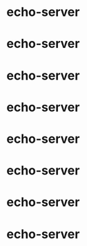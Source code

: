 # echo-server
# echo-server
# echo-server
# echo-server
# echo-server
# echo-server
# echo-server
# echo-server
